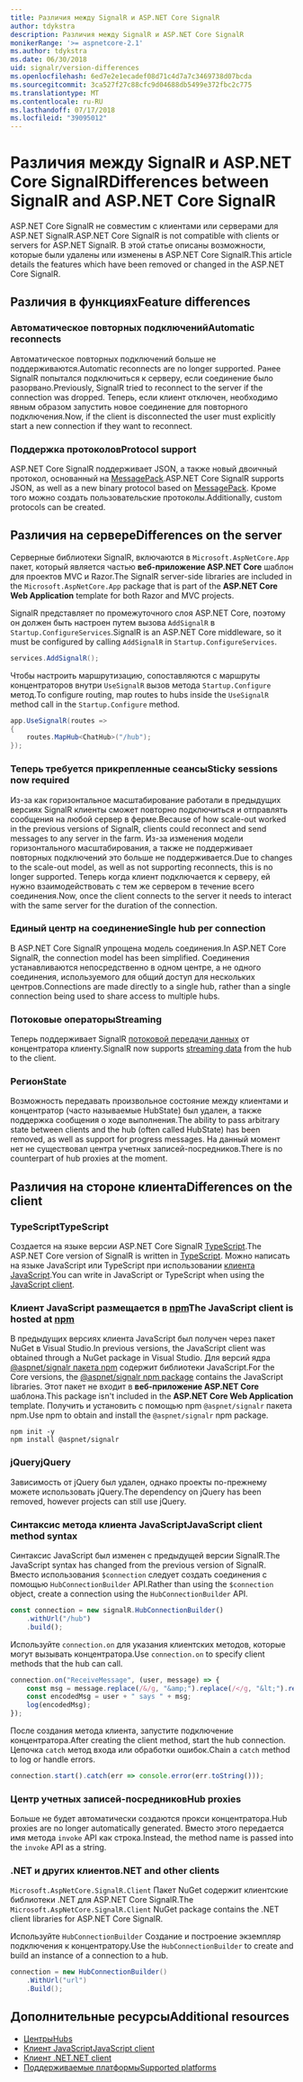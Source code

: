 ```yaml
---
title: Различия между SignalR и ASP.NET Core SignalR
author: tdykstra
description: Различия между SignalR и ASP.NET Core SignalR
monikerRange: '>= aspnetcore-2.1'
ms.author: tdykstra
ms.date: 06/30/2018
uid: signalr/version-differences
ms.openlocfilehash: 6ed7e2e1ecadef08d71c4d7a7c3469738d07bcda
ms.sourcegitcommit: 3ca527f27c88cfc9d04688db5499e372fbc2c775
ms.translationtype: MT
ms.contentlocale: ru-RU
ms.lasthandoff: 07/17/2018
ms.locfileid: "39095012"
---
```

# <a name="differences-between-signalr-and-aspnet-core-signalr"></a><span data-ttu-id="ab93a-103">Различия между SignalR и ASP.NET Core SignalR</span><span class="sxs-lookup"><span data-stu-id="ab93a-103">Differences between SignalR and ASP.NET Core SignalR</span></span>

<span data-ttu-id="ab93a-104">ASP.NET Core SignalR не совместим с клиентами или серверами для ASP.NET SignalR.</span><span class="sxs-lookup"><span data-stu-id="ab93a-104">ASP.NET Core SignalR is not compatible with clients or servers for ASP.NET SignalR.</span></span> <span data-ttu-id="ab93a-105">В этой статье описаны возможности, которые были удалены или изменены в ASP.NET Core SignalR.</span><span class="sxs-lookup"><span data-stu-id="ab93a-105">This article details the features which have been removed or changed in the ASP.NET Core SignalR.</span></span>

## <a name="feature-differences"></a><span data-ttu-id="ab93a-106">Различия в функциях</span><span class="sxs-lookup"><span data-stu-id="ab93a-106">Feature differences</span></span>

### <a name="automatic-reconnects"></a><span data-ttu-id="ab93a-107">Автоматическое повторных подключений</span><span class="sxs-lookup"><span data-stu-id="ab93a-107">Automatic reconnects</span></span>

<span data-ttu-id="ab93a-108">Автоматическое повторных подключений больше не поддерживаются.</span><span class="sxs-lookup"><span data-stu-id="ab93a-108">Automatic reconnects are no longer supported.</span></span> <span data-ttu-id="ab93a-109">Ранее SignalR попытался подключиться к серверу, если соединение было разорвано.</span><span class="sxs-lookup"><span data-stu-id="ab93a-109">Previously, SignalR tried to reconnect to the server if the connection was dropped.</span></span> <span data-ttu-id="ab93a-110">Теперь, если клиент отключен, необходимо явным образом запустить новое соединение для повторного подключения.</span><span class="sxs-lookup"><span data-stu-id="ab93a-110">Now, if the client is disconnected the user must explicitly start a new connection if they want to reconnect.</span></span>

### <a name="protocol-support"></a><span data-ttu-id="ab93a-111">Поддержка протоколов</span><span class="sxs-lookup"><span data-stu-id="ab93a-111">Protocol support</span></span>

<span data-ttu-id="ab93a-112">ASP.NET Core SignalR поддерживает JSON, а также новый двоичный протокол, основанный на [MessagePack](xref:signalr/messagepackhubprotocol).</span><span class="sxs-lookup"><span data-stu-id="ab93a-112">ASP.NET Core SignalR supports JSON, as well as a new binary protocol based on [MessagePack](xref:signalr/messagepackhubprotocol).</span></span> <span data-ttu-id="ab93a-113">Кроме того можно создать пользовательские протоколы.</span><span class="sxs-lookup"><span data-stu-id="ab93a-113">Additionally, custom protocols can be created.</span></span>

## <a name="differences-on-the-server"></a><span data-ttu-id="ab93a-114">Различия на сервере</span><span class="sxs-lookup"><span data-stu-id="ab93a-114">Differences on the server</span></span>

<span data-ttu-id="ab93a-115">Серверные библиотеки SignalR, включаются в `Microsoft.AspNetCore.App` пакет, который является частью **веб-приложение ASP.NET Core** шаблон для проектов MVC и Razor.</span><span class="sxs-lookup"><span data-stu-id="ab93a-115">The SignalR server-side libraries are included in the `Microsoft.AspNetCore.App` package that is part of the **ASP.NET Core Web Application** template for both Razor and MVC projects.</span></span>

<span data-ttu-id="ab93a-116">SignalR представляет по промежуточного слоя ASP.NET Core, поэтому он должен быть настроен путем вызова `AddSignalR` в `Startup.ConfigureServices`.</span><span class="sxs-lookup"><span data-stu-id="ab93a-116">SignalR is an ASP.NET Core middleware, so it must be configured by calling `AddSignalR` in `Startup.ConfigureServices`.</span></span>

```csharp
services.AddSignalR();
```

<span data-ttu-id="ab93a-117">Чтобы настроить маршрутизацию, сопоставляются с маршруты концентраторов внутри `UseSignalR` вызов метода `Startup.Configure` метод.</span><span class="sxs-lookup"><span data-stu-id="ab93a-117">To configure routing, map routes to hubs inside the `UseSignalR` method call in the `Startup.Configure` method.</span></span>

```csharp
app.UseSignalR(routes =>
{
    routes.MapHub<ChatHub>("/hub");
});
```

### <a name="sticky-sessions-now-required"></a><span data-ttu-id="ab93a-118">Теперь требуется прикрепленные сеансы</span><span class="sxs-lookup"><span data-stu-id="ab93a-118">Sticky sessions now required</span></span>

<span data-ttu-id="ab93a-119">Из-за как горизонтальное масштабирование работали в предыдущих версиях SignalR клиенты сможет повторно подключиться и отправлять сообщения на любой сервер в ферме.</span><span class="sxs-lookup"><span data-stu-id="ab93a-119">Because of how scale-out worked in the previous versions of SignalR, clients could reconnect and send messages to any server in the farm.</span></span> <span data-ttu-id="ab93a-120">Из-за изменения модели горизонтального масштабирования, а также не поддерживает повторных подключений это больше не поддерживается.</span><span class="sxs-lookup"><span data-stu-id="ab93a-120">Due to changes to the scale-out model, as well as not supporting reconnects, this is no longer supported.</span></span> <span data-ttu-id="ab93a-121">Теперь когда клиент подключается к серверу, ей нужно взаимодействовать с тем же сервером в течение всего соединения.</span><span class="sxs-lookup"><span data-stu-id="ab93a-121">Now, once the client connects to the server it needs to interact with the same server for the duration of the connection.</span></span>

### <a name="single-hub-per-connection"></a><span data-ttu-id="ab93a-122">Единый центр на соединение</span><span class="sxs-lookup"><span data-stu-id="ab93a-122">Single hub per connection</span></span>

<span data-ttu-id="ab93a-123">В ASP.NET Core SignalR упрощена модель соединения.</span><span class="sxs-lookup"><span data-stu-id="ab93a-123">In ASP.NET Core SignalR, the connection model has been simplified.</span></span> <span data-ttu-id="ab93a-124">Соединения устанавливаются непосредственно в одном центре, а не одного соединения, используемого для общий доступ для нескольких центров.</span><span class="sxs-lookup"><span data-stu-id="ab93a-124">Connections are made directly to a single hub, rather than a single connection being used to share access to multiple hubs.</span></span>

### <a name="streaming"></a><span data-ttu-id="ab93a-125">Потоковые операторы</span><span class="sxs-lookup"><span data-stu-id="ab93a-125">Streaming</span></span>

<span data-ttu-id="ab93a-126">Теперь поддерживает SignalR [потоковой передачи данных](xref:signalr/streaming) от концентратора клиенту.</span><span class="sxs-lookup"><span data-stu-id="ab93a-126">SignalR now supports [streaming data](xref:signalr/streaming) from the hub to the client.</span></span>

### <a name="state"></a><span data-ttu-id="ab93a-127">Регион</span><span class="sxs-lookup"><span data-stu-id="ab93a-127">State</span></span>

<span data-ttu-id="ab93a-128">Возможность передавать произвольное состояние между клиентами и концентратор (часто называемые HubState) был удален, а также поддержка сообщения о ходе выполнения.</span><span class="sxs-lookup"><span data-stu-id="ab93a-128">The ability to pass arbitrary state between clients and the hub (often called HubState) has been removed, as well as support for progress messages.</span></span> <span data-ttu-id="ab93a-129">На данный момент нет не существовал центра учетных записей-посредников.</span><span class="sxs-lookup"><span data-stu-id="ab93a-129">There is no counterpart of hub proxies at the moment.</span></span>

## <a name="differences-on-the-client"></a><span data-ttu-id="ab93a-130">Различия на стороне клиента</span><span class="sxs-lookup"><span data-stu-id="ab93a-130">Differences on the client</span></span>

### <a name="typescript"></a><span data-ttu-id="ab93a-131">TypeScript</span><span class="sxs-lookup"><span data-stu-id="ab93a-131">TypeScript</span></span>

<span data-ttu-id="ab93a-132">Создается на языке версии ASP.NET Core SignalR [TypeScript](https://www.typescriptlang.org/).</span><span class="sxs-lookup"><span data-stu-id="ab93a-132">The ASP.NET Core version of SignalR is written in [TypeScript](https://www.typescriptlang.org/).</span></span> <span data-ttu-id="ab93a-133">Можно написать на языке JavaScript или TypeScript при использовании [клиента JavaScript](xref:signalr/javascript-client).</span><span class="sxs-lookup"><span data-stu-id="ab93a-133">You can write in JavaScript or TypeScript when using the [JavaScript client](xref:signalr/javascript-client).</span></span>

### <a name="the-javascript-client-is-hosted-at-npmhttpswwwnpmjscom"></a><span data-ttu-id="ab93a-134">Клиент JavaScript размещается в [npm](https://www.npmjs.com/)</span><span class="sxs-lookup"><span data-stu-id="ab93a-134">The JavaScript client is hosted at [npm](https://www.npmjs.com/)</span></span>

<span data-ttu-id="ab93a-135">В предыдущих версиях клиента JavaScript был получен через пакет NuGet в Visual Studio.</span><span class="sxs-lookup"><span data-stu-id="ab93a-135">In previous versions, the JavaScript client was obtained through a NuGet package in Visual Studio.</span></span> <span data-ttu-id="ab93a-136">Для версий ядра [ @aspnet/signalr пакета npm](https://www.npmjs.com/package/@aspnet/signalr) содержит библиотеки JavaScript.</span><span class="sxs-lookup"><span data-stu-id="ab93a-136">For the Core versions, the [@aspnet/signalr npm package](https://www.npmjs.com/package/@aspnet/signalr) contains the JavaScript libraries.</span></span> <span data-ttu-id="ab93a-137">Этот пакет не входит в **веб-приложение ASP.NET Core** шаблона.</span><span class="sxs-lookup"><span data-stu-id="ab93a-137">This package isn't included in the **ASP.NET Core Web Application** template.</span></span> <span data-ttu-id="ab93a-138">Получить и установить с помощью npm `@aspnet/signalr` пакета npm.</span><span class="sxs-lookup"><span data-stu-id="ab93a-138">Use npm to obtain and install the `@aspnet/signalr` npm package.</span></span>

```console
npm init -y
npm install @aspnet/signalr
```

### <a name="jquery"></a><span data-ttu-id="ab93a-139">jQuery</span><span class="sxs-lookup"><span data-stu-id="ab93a-139">jQuery</span></span>

<span data-ttu-id="ab93a-140">Зависимость от jQuery был удален, однако проекты по-прежнему можете использовать jQuery.</span><span class="sxs-lookup"><span data-stu-id="ab93a-140">The dependency on jQuery has been removed, however projects can still use jQuery.</span></span>

### <a name="javascript-client-method-syntax"></a><span data-ttu-id="ab93a-141">Синтаксис метода клиента JavaScript</span><span class="sxs-lookup"><span data-stu-id="ab93a-141">JavaScript client method syntax</span></span>

<span data-ttu-id="ab93a-142">Синтаксис JavaScript был изменен с предыдущей версии SignalR.</span><span class="sxs-lookup"><span data-stu-id="ab93a-142">The JavaScript syntax has changed from the previous version of SignalR.</span></span> <span data-ttu-id="ab93a-143">Вместо использования `$connection` следует создать соединения с помощью `HubConnectionBuilder` API.</span><span class="sxs-lookup"><span data-stu-id="ab93a-143">Rather than using the `$connection` object, create a connection using the `HubConnectionBuilder` API.</span></span>

```javascript
const connection = new signalR.HubConnectionBuilder()
    .withUrl("/hub")
    .build();
```

<span data-ttu-id="ab93a-144">Используйте `connection.on` для указания клиентских методов, которые могут вызывать концентратора.</span><span class="sxs-lookup"><span data-stu-id="ab93a-144">Use `connection.on` to specify client methods that the hub can call.</span></span>

```javascript
connection.on("ReceiveMessage", (user, message) => {
    const msg = message.replace(/&/g, "&amp;").replace(/</g, "&lt;").replace(/>/g, "&gt;");
    const encodedMsg = user + " says " + msg;
    log(encodedMsg);
});
```

<span data-ttu-id="ab93a-145">После создания метода клиента, запустите подключение концентратора.</span><span class="sxs-lookup"><span data-stu-id="ab93a-145">After creating the client method, start the hub connection.</span></span> <span data-ttu-id="ab93a-146">Цепочка `catch` метод входа или обработки ошибок.</span><span class="sxs-lookup"><span data-stu-id="ab93a-146">Chain a `catch` method to log or handle errors.</span></span>

```javascript
connection.start().catch(err => console.error(err.toString()));
```

### <a name="hub-proxies"></a><span data-ttu-id="ab93a-147">Центр учетных записей-посредников</span><span class="sxs-lookup"><span data-stu-id="ab93a-147">Hub proxies</span></span>

<span data-ttu-id="ab93a-148">Больше не будет автоматически создаются прокси концентратора.</span><span class="sxs-lookup"><span data-stu-id="ab93a-148">Hub proxies are no longer automatically generated.</span></span> <span data-ttu-id="ab93a-149">Вместо этого передается имя метода `invoke` API как строка.</span><span class="sxs-lookup"><span data-stu-id="ab93a-149">Instead, the method name is passed into the `invoke` API as a string.</span></span>

### <a name="net-and-other-clients"></a><span data-ttu-id="ab93a-150">.NET и других клиентов</span><span class="sxs-lookup"><span data-stu-id="ab93a-150">.NET and other clients</span></span>

<span data-ttu-id="ab93a-151">`Microsoft.AspNetCore.SignalR.Client` Пакет NuGet содержит клиентские библиотеки .NET для ASP.NET Core SignalR.</span><span class="sxs-lookup"><span data-stu-id="ab93a-151">The `Microsoft.AspNetCore.SignalR.Client` NuGet package contains the .NET client libraries for ASP.NET Core SignalR.</span></span>

<span data-ttu-id="ab93a-152">Используйте `HubConnectionBuilder` Создание и построение экземпляр подключения к концентратору.</span><span class="sxs-lookup"><span data-stu-id="ab93a-152">Use the `HubConnectionBuilder` to create and build an instance of a connection to a hub.</span></span>

```csharp
connection = new HubConnectionBuilder()
    .WithUrl("url")
    .Build();
```

## <a name="additional-resources"></a><span data-ttu-id="ab93a-153">Дополнительные ресурсы</span><span class="sxs-lookup"><span data-stu-id="ab93a-153">Additional resources</span></span>

* [<span data-ttu-id="ab93a-154">Центры</span><span class="sxs-lookup"><span data-stu-id="ab93a-154">Hubs</span></span>](xref:signalr/hubs)
* [<span data-ttu-id="ab93a-155">Клиент JavaScript</span><span class="sxs-lookup"><span data-stu-id="ab93a-155">JavaScript client</span></span>](xref:signalr/javascript-client)
* [<span data-ttu-id="ab93a-156">Клиент .NET</span><span class="sxs-lookup"><span data-stu-id="ab93a-156">.NET client</span></span>](xref:signalr/dotnet-client)
* [<span data-ttu-id="ab93a-157">Поддерживаемые платформы</span><span class="sxs-lookup"><span data-stu-id="ab93a-157">Supported platforms</span></span>](xref:signalr/supported-platforms)
